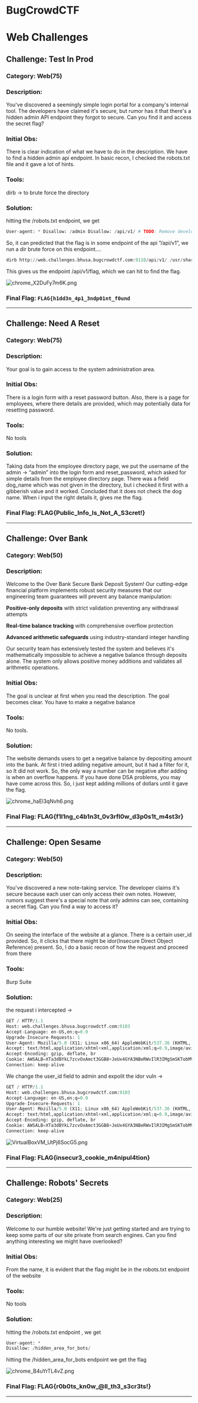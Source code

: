 # BugCrowdCTF

# Web Challenges

## Challenge: Test In Prod

### Category: Web(75)

### Description:

You've discovered a seemingly simple login portal for a company's internal tool. The developers have claimed it's secure, but rumor has it that there's a hidden admin API endpoint they forgot to secure. Can you find it and access the secret flag?

### Initial Obs:

There is clear indication of what we have to do in the description. We have to find a hidden admin api endpoint. In basic recon, I checked the robots.txt file and it gave a lot of hints.  

### Tools:

dirb → to brute force the directory

### Solution:

hitting the /robots.txt endpoint, we get 

```python
User-agent: * Disallow: /admin Disallow: /api/v1/ # TODO: Remove development API endpoints before final deployment
```

So, it can predicted that the flag is in some endpoint of the api “/api/v1”, we run a dir brute force on this endpoint….

```python
dirb http://web.challenges.bhusa.bugcrowdctf.com:9110/api/v1/ /usr/share/wordlists/seclists/Discovery/Web-Content/common.txt
```

This gives us the endpoint /api/v1/flag, which we can hit to find the flag.

![chrome_X2DuFy7m6K.png](BugCrowdCTF%202483c5d54c76803b939fd50889299256/chrome_X2DuFy7m6K.png)

### Final Flag: `FLAG{h1dd3n_4p1_3ndp01nt_f0und`

---

## Challenge: **Need A Reset**

### Category: Web(75)

### Description:

Your goal is to gain access to the system administration area.

### Initial Obs:

There is a login form with a reset password button. Also, there is a page for employees, where there details are provided, which may potentially data for resetting password.

### Tools:

No tools

### Solution:

Taking data from the employee directory page, we put the username of the admin → “admin” into the login form and reset_password, which asked for simple details from the employee directory page. There was a field dog_name which was not given in the directory, but i checked it first with a gibberish value and it worked. Concluded that it does not check the dog name. 
When i input the right details it, gives me the flag. 

### Final Flag: FLAG{Public_Info_Is_Not_A_S3cret!}

---

## Challenge: Over Bank

### Category: Web(50)

### Description:

Welcome to the Over Bank Secure Bank Deposit System! Our cutting-edge financial platform implements robust security measures that our engineering team guarantees will prevent any balance manipulation:

**Positive-only deposits** with strict validation preventing any withdrawal attempts

**Real-time balance tracking** with comprehensive overflow protection

**Advanced arithmetic safeguards** using industry-standard integer handling

Our security team has extensively tested the system and believes it's mathematically impossible to achieve a negative balance through deposits alone. The system only allows positive money additions and validates all arithmetic operations.

### Initial Obs:

The goal is unclear at first when you read the description. The goal becomes clear. You have to make a negative balance

### Tools:

No tools.

### Solution:

The website demands users to get a negative balance by depositing amount into the bank. At first i tried adding negative amount, but it had a filter for it, so It did not work. So, the only way a number can be negative after adding is when an overflow happens. If you have done DSA problems, you may have come across this. So, i just kept adding millions of dollars until it gave the flag.

![chrome_haEl3qNvh6.png](BugCrowdCTF%202483c5d54c76803b939fd50889299256/chrome_haEl3qNvh6.png)

### Final Flag: **FLAG{f1l1ng_c4b1n3t_0v3rfl0w_d3p0s1t_m4st3r}**

---

## Challenge: Open Sesame

### Category: Web(50)

### Description:

You've discovered a new note-taking service. The developer claims it's secure because each user can only access their own notes. However, rumors suggest there's a special note that only admins can see, containing a secret flag. Can you find a way to access it?

### Initial Obs:

On seeing the interface of the website at a glance. There is a certain user_id provided. So, it clicks that there might be idor(Insecure Direct Object Reference) present. So, I do a basic recon of how the request and proceed from there

### Tools:

Burp Suite 

### Solution:

the request i intercepted → 

```python
GET / HTTP/1.1
Host: web.challenges.bhusa.bugcrowdctf.com:9103
Accept-Language: en-US,en;q=0.9
Upgrade-Insecure-Requests: 1
User-Agent: Mozilla/5.0 (X11; Linux x86_64) AppleWebKit/537.36 (KHTML, like Gecko) Chrome/136.0.0.0 Safari/537.36
Accept: text/html,application/xhtml+xml,application/xml;q=0.9,image/avif,image/webp,image/apng,*/*;q=0.8,application/signed-exchange;v=b3;q=0.7
Accept-Encoding: gzip, deflate, br
Cookie: AWSALB=XTa3dBYkL7zcvOxAmct3GGB8+JeUx4GYA3NBeRWvIlR3IMgSmSKTobMVzahGyBYgpmjesKxIabPQkazjMyTUUBL/ZNpjcrCN22bkUpfz5AQG9BCo7ctq2IjEfHLX; user_id=<user_id>
Connection: keep-alive
```

We change the user_id field to admin and expolit the idor vuln → 

```python
GET / HTTP/1.1
Host: web.challenges.bhusa.bugcrowdctf.com:9103
Accept-Language: en-US,en;q=0.9
Upgrade-Insecure-Requests: 1
User-Agent: Mozilla/5.0 (X11; Linux x86_64) AppleWebKit/537.36 (KHTML, like Gecko) Chrome/136.0.0.0 Safari/537.36
Accept: text/html,application/xhtml+xml,application/xml;q=0.9,image/avif,image/webp,image/apng,*/*;q=0.8,application/signed-exchange;v=b3;q=0.7
Accept-Encoding: gzip, deflate, br
Cookie: AWSALB=XTa3dBYkL7zcvOxAmct3GGB8+JeUx4GYA3NBeRWvIlR3IMgSmSKTobMVzahGyBYgpmjesKxIabPQkazjMyTUUBL/ZNpjcrCN22bkUpfz5AQG9BCo7ctq2IjEfHLX; user_id=admin
Connection: keep-alive
```

![VirtualBoxVM_UtPj6SocG5.png](BugCrowdCTF%202483c5d54c76803b939fd50889299256/VirtualBoxVM_UtPj6SocG5.png)

### Final Flag: FLAG{insecur3_cookie_m4nipul4tion}

---

## Challenge: **Robots' Secrets**

### Category: Web(25)

### Description:

Welcome to our humble website! We're just getting started and are trying to keep some parts of our site private from search engines. Can you find anything interesting we might have overlooked?

### Initial Obs:

From the name, it is evident that the flag might be in the robots.txt endpoint of the website

### Tools:

No tools 

### Solution:

hitting the /robots.txt endpoint , we get 

```python
User-agent: *
Disallow: /hidden_area_for_bots/
```

hitting the /hidden_area_for_bots endpoint we get the flag

![chrome_B4uYrTL4vZ.png](BugCrowdCTF%202483c5d54c76803b939fd50889299256/chrome_B4uYrTL4vZ.png)

### Final Flag: FLAG{r0b0ts_kn0w_@ll_th3_s3cr3ts!}

---